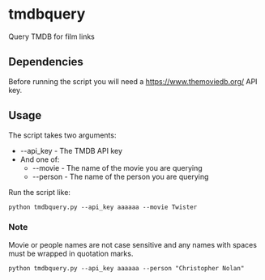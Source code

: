# tmdbquery
Query TMDB for film links

## Dependencies

Before running the script you will need a https://www.themoviedb.org/ API key.

## Usage

The script takes two arguments:
* --api_key - The TMDB API key
* And one of:
    * --movie - The name of the movie you are querying
    * --person - The name of the person you are querying

Run the script like:

```
python tmdbquery.py --api_key aaaaaa --movie Twister
```

### Note
Movie or people names are not case sensitive and any names with spaces must be wrapped in quotation marks.

```
python tmdbquery.py --api_key aaaaaa --person "Christopher Nolan"
```
